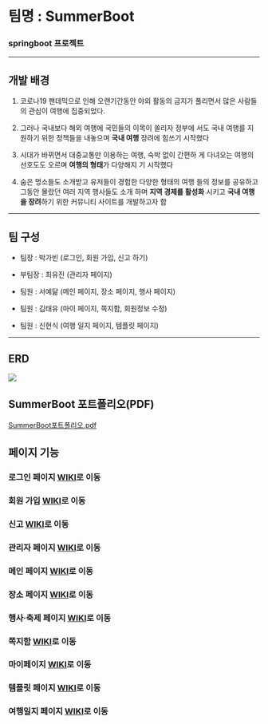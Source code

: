 # 팀명 : SummerBoot

### springboot 프로젝트

---

## 개발 배경

1. 코로나19 팬데믹으로 인해 오랜기간동안 야외 활동의 금지가
풀리면서 많은 사람들의 관심이 여행에 집중되었다.

2. 그러나 국내보다 해외 여행에 국민들의 이목이 쏠리자 정부에
서도 국내 여행를 지원하기 위한 정책들을 내놓으며 **국내 여행**
장려에 힘쓰기 시작했다

3. 시대가 바뀌면서 대중교통만 이용하는 여행, 숙박 없이 간편하
게 다녀오는 여행의 선호도도 오르며 **여행의 형태**가 다양해지
기 시작했다

4. 숨은 명소들도 소개받고 유저들이 경험한 다양한 형태의 여행
들의 정보를 공유하고 그동안 몰랐던 여러 지역 행사들도 소개
하며 **지역 경제를 활성화** 시키고 **국내 여행을 장려**하기 위한
커뮤니티 사이트를 개발하고자 함
---

## 팀 구성

- 팀장 : 박가빈 (로그인, 회원 가입, 신고 하기)  

- 부팀장 : 최유진 (관리자 페이지)  

- 팀원 : 서예닮 (메인 페이지, 장소 페이지, 행사 페이지)  

- 팀원 : 김태유 (마이 페이지, 쪽지함, 회원정보 수정)  

- 팀원 : 신현식 (여행 일지 페이지, 템플릿 페이지)  
---

## ERD
![](https://private-user-images.githubusercontent.com/136842285/415957795-d53e58cc-228d-4002-a4eb-71f911aeee15.PNG?jwt=eyJhbGciOiJIUzI1NiIsInR5cCI6IkpXVCJ9.eyJpc3MiOiJnaXRodWIuY29tIiwiYXVkIjoicmF3LmdpdGh1YnVzZXJjb250ZW50LmNvbSIsImtleSI6ImtleTUiLCJleHAiOjE3NDAyODU4NjUsIm5iZiI6MTc0MDI4NTU2NSwicGF0aCI6Ii8xMzY4NDIyODUvNDE1OTU3Nzk1LWQ1M2U1OGNjLTIyOGQtNDAwMi1hNGViLTcxZjkxMWFlZWUxNS5QTkc_WC1BbXotQWxnb3JpdGhtPUFXUzQtSE1BQy1TSEEyNTYmWC1BbXotQ3JlZGVudGlhbD1BS0lBVkNPRFlMU0E1M1BRSzRaQSUyRjIwMjUwMjIzJTJGdXMtZWFzdC0xJTJGczMlMkZhd3M0X3JlcXVlc3QmWC1BbXotRGF0ZT0yMDI1MDIyM1QwNDM5MjVaJlgtQW16LUV4cGlyZXM9MzAwJlgtQW16LVNpZ25hdHVyZT00YmQ2ZjdiMWZiYTZjZTI1ODM1NjdkNTE3MWU2NjJkMTBmMWVhODhjNmY0OWYyOGZkNzA3OWViNDJjMDMxNmQwJlgtQW16LVNpZ25lZEhlYWRlcnM9aG9zdCJ9.Q38FMzgl2Mf0kTXXvNJFokD2ptv1EH4t60oMrHh_eVc)

## SummerBoot 포트폴리오(PDF)
[SummerBoot포트폴리오.pdf](https://github.com/SummerBoot-pickOD/pickOD_SB/blob/main/SummerBoot%20%ED%8F%AC%ED%8A%B8%ED%8F%B4%EB%A6%AC%EC%98%A4.pdf)

## 페이지 기능
### 로그인 페이지 [WIKI](https://github.com/ahdtlfvhrtls/pickOD_SB/wiki/%EB%A1%9C%EA%B7%B8%EC%9D%B8)로 이동
### 회원 가입 [WIKI](https://github.com/ahdtlfvhrtls/pickOD_SB/wiki/%ED%9A%8C%EC%9B%90%EA%B0%80%EC%9E%85)로 이동
### 신고 [WIKI](https://github.com/ahdtlfvhrtls/pickOD_SB/wiki/%EC%8B%A0%EA%B3%A0)로 이동
### 관리자 페이지 [WIKI](https://github.com/ahdtlfvhrtls/pickOD_SB/wiki/%EA%B4%80%EB%A6%AC%EC%9E%90-%ED%8E%98%EC%9D%B4%EC%A7%80)로 이동
### 메인 페이지 [WIKI](https://github.com/ahdtlfvhrtls/pickOD_SB/wiki/%EB%A9%94%EC%9D%B8-%ED%8E%98%EC%9D%B4%EC%A7%80)로 이동
### 장소 페이지 [WIKI](https://github.com/ahdtlfvhrtls/pickOD_SB/wiki/%EC%9E%A5%EC%86%8C-%ED%8E%98%EC%9D%B4%EC%A7%80)로 이동
### 행사·축제 페이지 [WIKI](https://github.com/ahdtlfvhrtls/pickOD_SB/wiki/%ED%96%89%EC%82%AC%C2%B7%EC%B6%95%EC%A0%9C-%ED%8E%98%EC%9D%B4%EC%A7%80)로 이동
### 쪽지함 [WIKI](https://github.com/ahdtlfvhrtls/pickOD_SB/wiki/%EC%AA%BD%EC%A7%80%ED%95%A8)로 이동
### 마이페이지 [WIKI](https://github.com/ahdtlfvhrtls/pickOD_SB/wiki/%EB%A7%88%EC%9D%B4%ED%8E%98%EC%9D%B4%EC%A7%80)로 이동
### 템플릿 페이지 [WIKI](https://github.com/ahdtlfvhrtls/pickOD_SB/wiki/%ED%85%9C%ED%94%8C%EB%A6%BF-%ED%8E%98%EC%9D%B4%EC%A7%80)로 이동
### 여행일지 페이지 [WIKI](https://github.com/ahdtlfvhrtls/pickOD_SB/wiki/%EC%97%AC%ED%96%89%EC%9D%BC%EC%A7%80-%ED%8E%98%EC%9D%B4%EC%A7%80)로 이동




